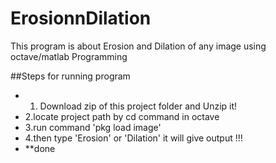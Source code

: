 # ErosionnDilation
This program is about Erosion and Dilation of any image using octave/matlab Programming

##Steps for running program
- 1. Download zip of this project folder and Unzip it!
- 2.locate project path by cd command in octave
- 3.run command 'pkg load image'
- 4.then type 'Erosion' or 'Dilation' it will give output !!!
- **done